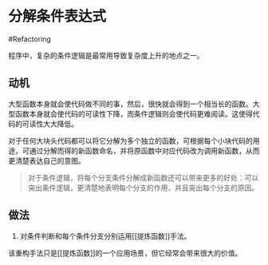 # 分解条件表达式
#Refactoring 

程序中，复杂的条件逻辑是最常用导致复杂度上升的地点之一。

## 动机

大型函数本身就会使代码做不同的事，然后，很快就会得到一个相当长的函数。大型函数本身就会使代码的可读性下降，而条件逻辑则会使代码更难阅读。这使得代码的可读性大大降低。

对于任何大块头代码都可以将它分解为多个独立的函数，可根据每个小块代码的用途，可通过分解而得的新函数命名，并将原函数中对应代码改为调用新函数，从而更清楚表达自己的意图。

> 对于条件逻辑，将每个分支条件分解成新函数还可以带来更多的好处：可以突出条件逻辑，更清楚地表明每个分支的作用，并且突出每个分支的原因。

## 做法

1. 对条件判断和每个条件分支分别运用[[提炼函数]]手法。

该重构手法只是[[提炼函数]]的一个应用场景，但它经常会带来很大的价值。